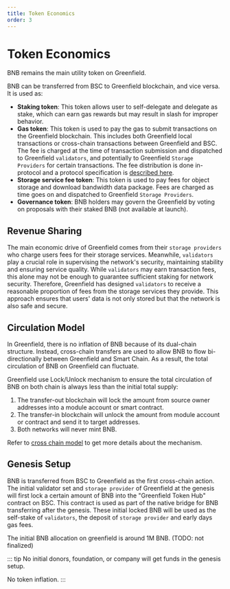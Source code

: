 ```yaml
---
title: Token Economics
order: 3
---
```


# Token Economics

BNB remains the main utility token on Greenfield.

BNB can be transferred from BSC to Greenfield blockchain, and vice versa. It is used as:

- **Staking token**: This token allows user to self-delegate and delegate as stake, which can earn gas rewards but may result in slash for improper behavior.
- **Gas token**: This token is used to pay the gas to submit transactions on the Greenfield blockchain. This includes both Greenfield local transactions or cross-chain transactions between Greenfield and BSC. The fee is charged at the time of transaction submission and dispatched to Greenfield `validators`, and potentially to Greenfield `Storage Providers` for certain transactions. The fee distribution is done in-protocol and a protocol specification is [described here](https://github.com/bnb-chain/greenfield-cosmos-sdk/blob/master/docs/spec/fee_distribution/f1_fee_distr.pdf).
- **Storage service fee token**: This token is used to pay fees for object storage and download bandwidth data package. Fees are charged as time goes on and dispatched to Greenfield `Storage Providers`.
- **Governance token**: BNB holders may govern the Greenfield by voting on proposals with their staked BNB (not available at launch).

## Revenue Sharing
The main economic drive of Greenfield comes from their `storage providers` who charge users fees for their storage services. 
Meanwhile, `validators` play a crucial role in supervising the network's security, maintaining stability and ensuring service quality. 
While `validators` may earn transaction fees, this alone may not be enough to guarantee sufficient staking for network security. 
Therefore, Greenfield has designed `validators` to receive a reasonable proportion of fees from the storage services they provide.
This approach ensures that users' data is not only stored but that the network is also safe and secure.

## Circulation Model
In Greenfield, there is no inflation of BNB because of its dual-chain structure. Instead, cross-chain transfers are used to allow BNB to flow bi-directionally between Greenfield and Smart Chain. As a result, the total circulation of BNB on Greenfield can fluctuate.

Greenfield use Lock/Unlock mechanism to ensure the total circulation of BNB on both chain is always less than the initial
total supply:
1. The transfer-out blockchain will lock the amount from source owner addresses into a module account or smart contract.
2. The transfer-in blockchain will unlock the amount from module account or contract and send it to target addresses.
3. Both networks will never mint BNB.

Refer to [cross chain model](../concept/cross-chain.md) to get more details about the mechanism.

## Genesis Setup
BNB is transferred from BSC to Greenfield as the first cross-chain action. The initial validator set and `storage provider`
of Greenfield at the genesis will first lock a certain amount of BNB into the "Greenfield Token Hub" contract on BSC. This contract 
is used as part of the native bridge for BNB transferring after the genesis. These initial locked BNB will be used as 
the self-stake of `validators`, the deposit of `storage provider` and early days gas fees.

The initial BNB allocation on greenfield is around 1M BNB. (TODO: not finalized)

::: tip
No initial donors, foundation, or company will get funds in the genesis setup.

No token inflation.
:::
